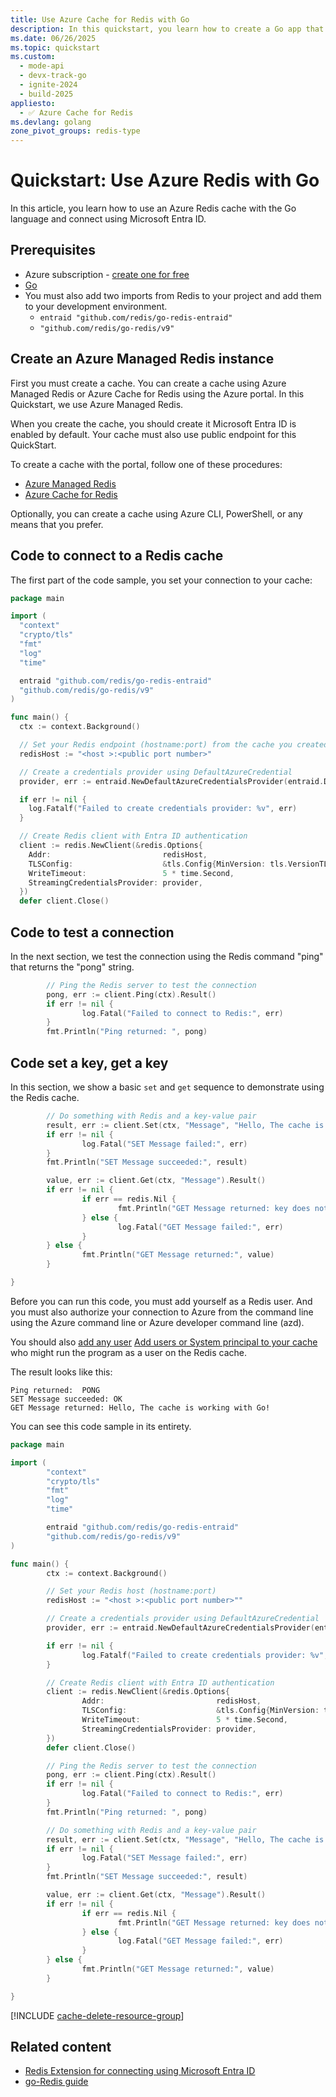 ```yaml
---
title: Use Azure Cache for Redis with Go
description: In this quickstart, you learn how to create a Go app that uses Azure Cache for Redis.
ms.date: 06/26/2025
ms.topic: quickstart
ms.custom:
  - mode-api
  - devx-track-go
  - ignite-2024
  - build-2025
appliesto:
  - ✅ Azure Cache for Redis
ms.devlang: golang
zone_pivot_groups: redis-type
---
```


# Quickstart: Use Azure Redis with Go

In this article, you learn how to use an Azure Redis cache with the Go language and connect using Microsoft Entra ID.

## Prerequisites

- Azure subscription - [create one for free](https://azure.microsoft.com/free/)
- [Go](https://go.dev/doc/install)
- You must also add two imports from Redis to your project and add them to your development environment.
  - `entraid "github.com/redis/go-redis-entraid"`
  - `"github.com/redis/go-redis/v9"`

## Create an Azure Managed Redis instance

First you must create a cache. You can create a cache using Azure Managed Redis or Azure Cache for Redis using the Azure portal. In this Quickstart, we use Azure Managed Redis.

When you create the cache, you should create it Microsoft Entra ID is enabled by default. Your cache must also use public endpoint for this QuickStart.

To create a cache with the portal, follow one of these procedures:

- [Azure Managed Redis](includes/managed-redis-create.md)
- [Azure Cache for Redis](/azure/azure-cache-for-redis/quickstart-create-redis)

Optionally, you can create a cache using Azure CLI, PowerShell, or any means that you prefer.

## Code to connect to a Redis cache

The first part of the code sample, you set your connection to your cache:

```go
package main

import (
  "context"
  "crypto/tls"
  "fmt"
  "log"
  "time"

  entraid "github.com/redis/go-redis-entraid"
  "github.com/redis/go-redis/v9"
)

func main() {
  ctx := context.Background()

  // Set your Redis endpoint (hostname:port) from the cache you created.
  redisHost := "<host >:<public port number>"

  // Create a credentials provider using DefaultAzureCredential
  provider, err := entraid.NewDefaultAzureCredentialsProvider(entraid.DefaultAzureCredentialsProviderOptions{})

  if err != nil {
    log.Fatalf("Failed to create credentials provider: %v", err)
  }

  // Create Redis client with Entra ID authentication
  client := redis.NewClient(&redis.Options{
    Addr:                         redisHost,
    TLSConfig:                    &tls.Config{MinVersion: tls.VersionTLS12},
    WriteTimeout:                 5 * time.Second,
    StreamingCredentialsProvider: provider,
  })
  defer client.Close()
```

## Code to test a connection

In the next section, we test the connection using the Redis command "ping" that returns the "pong" string.

```go
        // Ping the Redis server to test the connection
        pong, err := client.Ping(ctx).Result()
        if err != nil {
                log.Fatal("Failed to connect to Redis:", err)
        }
        fmt.Println("Ping returned: ", pong)
```

## Code set a key, get a key

In this section, we show a basic `set` and `get` sequence to demonstrate using the Redis cache.

```go
        // Do something with Redis and a key-value pair
        result, err := client.Set(ctx, "Message", "Hello, The cache is working with Go!", 0).Result()
        if err != nil {
                log.Fatal("SET Message failed:", err)
        }
        fmt.Println("SET Message succeeded:", result)

        value, err := client.Get(ctx, "Message").Result()
        if err != nil {
                if err == redis.Nil {
                        fmt.Println("GET Message returned: key does not exist")
                } else {
                        log.Fatal("GET Message failed:", err)
                }
        } else {
                fmt.Println("GET Message returned:", value)
        }

}

```

Before you can run this code, you must add yourself as a Redis user. And you must also authorize your connection to Azure from the command line using the Azure command line or Azure developer command line (azd).

You should also [add any user](entra-for-authentication.md) [Add users or System principal to your cache](entra-for-authentication.md#add-users-or-system-principal-to-your-cache) who might run the program as a user on the Redis cache.

The result looks like this:

```
Ping returned:  PONG
SET Message succeeded: OK
GET Message returned: Hello, The cache is working with Go!
```

You can see this code sample in its entirety.

```go
package main

import (
        "context"
        "crypto/tls"
        "fmt"
        "log"
        "time"

        entraid "github.com/redis/go-redis-entraid"
        "github.com/redis/go-redis/v9"
)

func main() {
        ctx := context.Background()

        // Set your Redis host (hostname:port)
        redisHost := "<host >:<public port number>""

        // Create a credentials provider using DefaultAzureCredential
        provider, err := entraid.NewDefaultAzureCredentialsProvider(entraid.DefaultAzureCredentialsProviderOptions{})

        if err != nil {
                log.Fatalf("Failed to create credentials provider: %v", err)
        }

        // Create Redis client with Entra ID authentication
        client := redis.NewClient(&redis.Options{
                Addr:                         redisHost,
                TLSConfig:                    &tls.Config{MinVersion: tls.VersionTLS12},
                WriteTimeout:                 5 * time.Second,
                StreamingCredentialsProvider: provider,
        })
        defer client.Close()

        // Ping the Redis server to test the connection
        pong, err := client.Ping(ctx).Result()
        if err != nil {
                log.Fatal("Failed to connect to Redis:", err)
        }
        fmt.Println("Ping returned: ", pong)

        // Do something with Redis and a key-value pair
        result, err := client.Set(ctx, "Message", "Hello, The cache is working with Go!", 0).Result()
        if err != nil {
                log.Fatal("SET Message failed:", err)
        }
        fmt.Println("SET Message succeeded:", result)

        value, err := client.Get(ctx, "Message").Result()
        if err != nil {
                if err == redis.Nil {
                        fmt.Println("GET Message returned: key does not exist")
                } else {
                        log.Fatal("GET Message failed:", err)
                }
        } else {
                fmt.Println("GET Message returned:", value)
        }

}
```

<!-- Clean up resources include -->

[!INCLUDE [cache-delete-resource-group](includes/cache-delete-resource-group.md)]

## Related content

- [Redis Extension for connecting using Microsoft Entra ID](https://github.com/redis/go-redis-entraid)
- [go-Redis guide](https://redis.io/docs/latest/develop/clients/go/)
